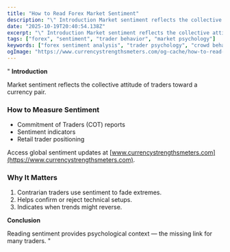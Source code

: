 ```yaml
---
title: "How to Read Forex Market Sentiment"
description: "\" Introduction Market sentiment reflects the collective attitude of traders toward a currency pair..."
date: "2025-10-19T20:40:54.138Z"
excerpt: "\" Introduction Market sentiment reflects the collective attitude of traders toward a currency pair. How to Measure Sentiment - Commitment of Traders (COT) reports - Sentiment indicators - Retail trader positioning Access global sentiment updates at [www.currencystrengthsmeters.com](https://www.currencystrengthsmeters.com). Why It Matters 1. Contrarian traders use sentiment to fade extremes. 2. Helps..."
tags: ["forex", "sentiment", "trader behavior", "market psychology"]
keywords: ["forex sentiment analysis", "trader psychology", "crowd behavior", "sentiment indicators", "contrarian trading"]
ogImage: "https://www.currencystrengthsmeters.com/og-cache/how-to-read-forex-market-sentiment.jpg"
---
```

"
**Introduction**

Market sentiment reflects the collective attitude of traders toward a currency pair.

### How to Measure Sentiment

- Commitment of Traders (COT) reports  
- Sentiment indicators  
- Retail trader positioning  

Access global sentiment updates at [www.currencystrengthsmeters.com](https://www.currencystrengthsmeters.com).

### Why It Matters

1. Contrarian traders use sentiment to fade extremes.  
2. Helps confirm or reject technical setups.  
3. Indicates when trends might reverse.

**Conclusion**

Reading sentiment provides psychological context — the missing link for many traders.
"
